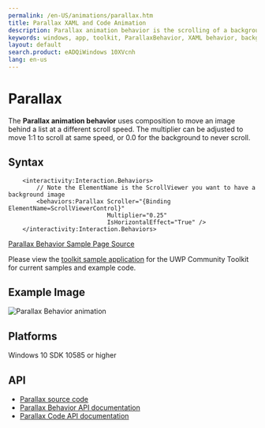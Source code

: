 ```yaml
---
permalink: /en-US/animations/parallax.htm
title: Parallax XAML and Code Animation
description: Parallax animation behavior is the scrolling of a background image behind a scrollview at a different rate than the list itself scrolls
keywords: windows, app, toolkit, ParallaxBehavior, XAML behavior, background image, custom scrolling behavior, animation behavior
layout: default
search.product: eADQiWindows 10XVcnh
lang: en-us
---
```


# Parallax

The **Parallax animation behavior** uses composition to move an image behind a list at a different scroll speed. The multiplier can be adjusted to move 1:1 to scroll at same speed, or 0.0 for the background to never scroll.

## Syntax

```xaml
    <interactivity:Interaction.Behaviors>
        // Note the ElementName is the ScrollViewer you want to have a background image
        <behaviors:Parallax Scroller="{Binding ElementName=ScrollViewerControl}"
                            Multiplier="0.25"
                            IsHorizontalEffect="True" />
    </interactivity:Interaction.Behaviors>
```

[Parallax Behavior Sample Page Source](https://github.com/Microsoft/UWPCommunityToolkit/tree/master/Microsoft.Toolkit.Uwp.SampleApp/SamplePages/Parallax)

Please view the [toolkit sample application](https://github.com/Microsoft/UWPCommunityToolkit/tree/master/Microsoft.Toolkit.Uwp.SampleApp) for the UWP Community Toolkit for current samples and example code.

## Example Image

![Parallax Behavior animation]({{site.baseurl}}/resources/images/Animations-Parallax.gif "Parallax Behavior")

## Platforms

Windows 10 SDK 10585 or higher

## API

* [Parallax source code](https://github.com/Microsoft/UWPCommunityToolkit/blob/master/Microsoft.Toolkit.Uwp.UI.Animations/Behaviors/Parallax.cs)
* [Parallax Behavior API documentation]({{site.baseurl}}/{{page.lang}}/api/Microsoft_Toolkit_Uwp_UI_Animations_Behaviors_Parallax.htm)
* [Parallax Code API documentation]({{site.baseurl}}/{{page.lang}}/api/Microsoft_Toolkit_Uwp_UI_Animations_Composition.htm#parallaxwindowsuixamluielement-elementwindowsuixamlframeworkelement-scrollerelementsystemboolean-ishorizontaleffectsystemsingle-multipliere)

